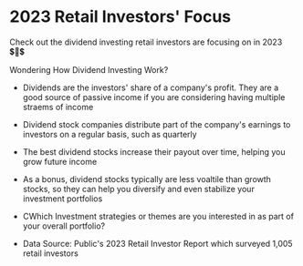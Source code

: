# 2023 Retail Investors' Focus
 Check out the dividend investing retail investors are focusing on in 2023 💲💱💲

 Wondering How Dividend Investing Work?

 - Dividends are the investors' share of a company's profit. They are a good source of passive income if you are considering having multiple straems of income
 
 - Dividend stock companies distribute part of the company's earnings to investors on a regular basis, such as quarterly

 - The best dividend stocks increase their payout over time, helping you grow future income

 - As a bonus, dividend stocks typically are less voaltile than growth stocks, so they can help you diversify and even stabilize your investment portfolios

 - CWhich Investment strategies or themes are you interested in as part of your overall portfolio?


 - Data Source: Public's 2023 Retail Investor Report which surveyed 1,005 retail investors
